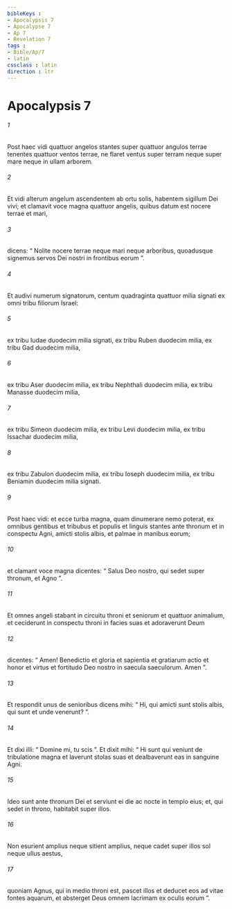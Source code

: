 ```yaml
---
bibleKeys : 
- Apocalypsis 7
- Apocalypse 7
- Ap 7
- Revelation 7
tags : 
- Bible/Ap/7
- latin
cssclass : latin
direction : ltr
---
```


# Apocalypsis 7

###### 1
Post haec vidi quattuor angelos stantes super quattuor angulos terrae tenentes quattuor ventos terrae, ne flaret ventus super terram neque super mare neque in ullam arborem. 
###### 2
Et vidi alterum angelum ascendentem ab ortu solis, habentem sigillum Dei vivi; et clamavit voce magna quattuor angelis, quibus datum est nocere terrae et mari, 
###### 3
dicens: “ Nolite nocere terrae neque mari neque arboribus, quoadusque signemus servos Dei nostri in frontibus eorum ”. 
###### 4
Et audivi numerum signatorum, centum quadraginta quattuor milia signati ex omni tribu filiorum Israel: 
###### 5
ex tribu Iudae duodecim milia signati, ex tribu Ruben duodecim milia, ex tribu Gad duodecim milia, 
###### 6
ex tribu Aser duodecim milia, ex tribu Nephthali duodecim milia, ex tribu Manasse duodecim milia, 
###### 7
ex tribu Simeon duodecim milia, ex tribu Levi duodecim milia, ex tribu Issachar duodecim milia, 
###### 8
ex tribu Zabulon duodecim milia, ex tribu Ioseph duodecim milia, ex tribu Beniamin duodecim milia signati.
###### 9
Post haec vidi: et ecce turba magna, quam dinumerare nemo poterat, ex omnibus gentibus et tribubus et populis et linguis stantes ante thronum et in conspectu Agni, amicti stolis albis, et palmae in manibus eorum; 
###### 10
et clamant voce magna dicentes: “ Salus Deo nostro, qui sedet super thronum, et Agno ”.
###### 11
Et omnes angeli stabant in circuitu throni et seniorum et quattuor animalium, et ceciderunt in conspectu throni in facies suas et adoraverunt Deum 
###### 12
dicentes: “ Amen! Benedictio et gloria et sapientia et gratiarum actio et honor et virtus et fortitudo Deo nostro in saecula saeculorum. Amen ”.
###### 13
Et respondit unus de senioribus dicens mihi: “ Hi, qui amicti sunt stolis albis, qui sunt et unde venerunt? ”. 
###### 14
Et dixi illi: “ Domine mi, tu scis ”. Et dixit mihi: “ Hi sunt qui veniunt de tribulatione magna et laverunt stolas suas et dealbaverunt eas in sanguine Agni. 
###### 15
Ideo sunt ante thronum Dei et serviunt ei die ac nocte in templo eius; et, qui sedet in throno, habitabit super illos. 
###### 16
Non esurient amplius neque sitient amplius, neque cadet super illos sol neque ullus aestus, 
###### 17
quoniam Agnus, qui in medio throni est, pascet illos et deducet eos ad vitae fontes aquarum, et absterget Deus omnem lacrimam ex oculis eorum ”.

